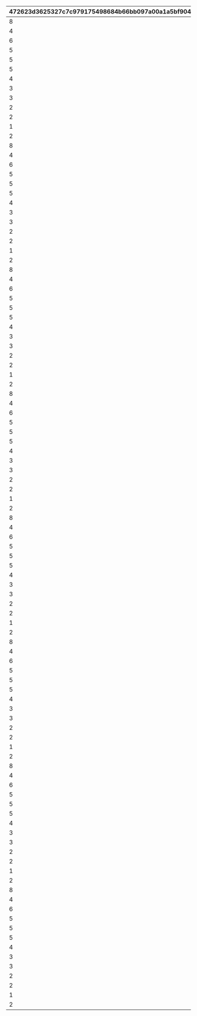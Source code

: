 |472623d3625327c7c979175498684b66bb097a00a1a5bf90443310201eaa0d7b|836d52f01b5d54ac992942eae828fd48eeaa96365f9b8230a3a4668c1689b111|558a8b2b071731f1eff98e7f11190251393476bf43d410a2c6be488cfd1209bd|dc9eb1c7865e5d3b26057b75bcd07707e2e48b4daf367c5361dee9e93f353e33|e3ae3eb116c794461dc13b1ba37177b54934ff5dfed1523ece0c3d5f58a2eddf|f1d975920ff2b8dc7c5057cf9576c968f2aa643d8685f67f5bbdc8ee312631ae|4e2de48531f10ddbdf6fe2a00a1d87c7717aae56f576a4e1c014655340aca4b6|7f297d59ccac2f688c0d9d982a633fa6022a1d77fd59b075566c52bad007469e|bd9f6f58a213c492f068d77dfbfcf387a1faef451d59299dda00b860de6e521d|
| --- | --- | --- | --- | --- | --- | --- | --- | --- |
|8|-1|1|10001|22|7|5|53003|6|
|4|-1|1|10002|22|7|5|53002|6|
|6|5|1|10101|22|6|4|53003|5|
|5|5|1|10102|22|6|4|53002|5|
|5|4|1|10201|22|5|3|53003|4|
|5|4|1|10202|22|5|3|53002|4|
|4|3|1|10301|22|4|3|53003|3|
|3|3|1|10302|22|4|3|53002|3|
|3|2|1|10401|22|3|2|53003|2|
|2|2|1|10402|22|3|2|53002|2|
|2|1|1|10501|22|2|1|53003|1|
|1|1|1|10502|22|2|1|53002|1|
|2|0|1|10601|22|1|1|53002|0|
|8|-1|2|10701|22|7|5|53003|6|
|4|-1|2|10702|22|7|5|53002|6|
|6|5|2|10801|22|6|4|53003|5|
|5|5|2|10802|22|6|4|53002|5|
|5|4|2|10901|22|5|3|53003|4|
|5|4|2|10902|22|5|3|53002|4|
|4|3|2|11001|22|4|3|53003|3|
|3|3|2|11002|22|4|3|53002|3|
|3|2|2|11101|22|3|2|53003|2|
|2|2|2|11102|22|3|2|53002|2|
|2|1|2|11201|22|2|1|53003|1|
|1|1|2|11202|22|2|1|53002|1|
|2|0|2|11301|22|1|1|53002|0|
|8|-1|3|11401|22|7|5|53003|6|
|4|-1|3|11402|22|7|5|53002|6|
|6|5|3|11501|22|6|4|53003|5|
|5|5|3|11502|22|6|4|53002|5|
|5|4|3|11601|22|5|3|53003|4|
|5|4|3|11602|22|5|3|53002|4|
|4|3|3|11701|22|4|3|53003|3|
|3|3|3|11702|22|4|3|53002|3|
|3|2|3|11801|22|3|2|53003|2|
|2|2|3|11802|22|3|2|53002|2|
|2|1|3|11901|22|2|1|53003|1|
|1|1|3|11902|22|2|1|53002|1|
|2|0|3|12001|22|1|1|53002|0|
|8|-1|4|12101|22|7|5|53003|6|
|4|-1|4|12102|22|7|5|53002|6|
|6|5|4|12201|22|6|4|53003|5|
|5|5|4|12202|22|6|4|53002|5|
|5|4|4|12301|22|5|3|53003|4|
|5|4|4|12302|22|5|3|53002|4|
|4|3|4|12401|22|4|3|53003|3|
|3|3|4|12402|22|4|3|53002|3|
|3|2|4|12501|22|3|2|53003|2|
|2|2|4|12502|22|3|2|53002|2|
|2|1|4|12601|22|2|1|53003|1|
|1|1|4|12602|22|2|1|53002|1|
|2|0|4|12701|22|1|1|53002|0|
|8|-1|5|12801|22|7|5|53003|6|
|4|-1|5|12802|22|7|5|53002|6|
|6|5|5|12901|22|6|4|53003|5|
|5|5|5|12902|22|6|4|53002|5|
|5|4|5|13001|22|5|3|53003|4|
|5|4|5|13002|22|5|3|53002|4|
|4|3|5|13101|22|4|3|53003|3|
|3|3|5|13102|22|4|3|53002|3|
|3|2|5|13201|22|3|2|53003|2|
|2|2|5|13202|22|3|2|53002|2|
|2|1|5|13301|22|2|1|53003|1|
|1|1|5|13302|22|2|1|53002|1|
|2|0|5|13401|22|1|1|53002|0|
|8|-1|6|13501|22|7|5|53003|6|
|4|-1|6|13502|22|7|5|53002|6|
|6|5|6|13601|22|6|4|53003|5|
|5|5|6|13702|22|6|4|53002|5|
|5|4|6|13801|22|5|3|53003|4|
|5|4|6|13902|22|5|3|53002|4|
|4|3|6|14001|22|4|3|53003|3|
|3|3|6|14002|22|4|3|53002|3|
|3|2|6|14101|22|3|2|53003|2|
|2|2|6|14102|22|3|2|53002|2|
|2|1|6|14201|22|2|1|53003|1|
|1|1|6|14202|22|2|1|53002|1|
|2|0|6|14301|22|1|1|53002|0|
|8|-1|7|14401|22|7|5|53003|6|
|4|-1|7|14402|22|7|5|53002|6|
|6|5|7|14501|22|6|4|53003|5|
|5|5|7|14502|22|6|4|53002|5|
|5|4|7|14601|22|5|3|53003|4|
|5|4|7|14701|22|5|3|53002|4|
|4|3|7|14801|22|4|3|53003|3|
|3|3|7|14802|22|4|3|53002|3|
|3|2|7|14901|22|3|2|53003|2|
|2|2|7|14902|22|3|2|53002|2|
|2|1|7|15001|22|2|1|53003|1|
|1|1|7|15002|22|2|1|53002|1|
|2|0|7|15101|22|1|1|53002|0|
|8|-1|8|15201|22|7|5|53003|6|
|4|-1|8|15202|22|7|5|53002|6|
|6|5|8|15301|22|6|4|53003|5|
|5|5|8|15302|22|6|4|53002|5|
|5|4|8|15401|22|5|3|53003|4|
|5|4|8|15402|22|5|3|53002|4|
|4|3|8|15501|22|4|3|53003|3|
|3|3|8|15502|22|4|3|53002|3|
|3|2|8|15601|22|3|2|53003|2|
|2|2|8|15602|22|3|2|53002|2|
|2|1|8|15701|22|2|1|53003|1|
|1|1|8|15702|22|2|1|53002|1|
|2|0|8|15901|22|1|1|53002|0|